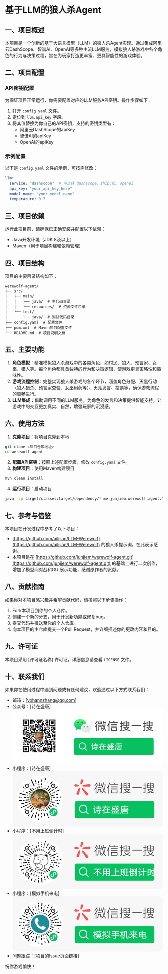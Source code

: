 # 基于LLM的狼人杀Agent

## 一、项目概述
本项目是一个创新的基于大语言模型（LLM）的狼人杀Agent实现。通过集成阿里云DashScope、智谱AI、OpenAI等多种主流LLM服务，模拟狼人杀游戏中各个角色的行为与决策过程，旨在为玩家打造更丰富、更具智能性的游戏体验。

## 二、项目配置

### API密钥配置
为保证项目正常运行，你需要配置对应的LLM服务API密钥。操作步骤如下：
1. 打开 `config.yaml` 文件。
2. 定位到 `llm.api_key` 字段。
3. 将其值替换为你自己的API密钥，支持的密钥类型有：
    - 阿里云DashScope的apiKey
    - 智谱AI的apiKey
    - OpenAI的apiKey

### 示例配置
以下是 `config.yaml` 文件的示例，可按需修改：
```yaml
llm:
  service: "dashscope"  # 可选择 dashscope、zhipuai、openai
  api_key: "your_api_key_here"
  model_name: "your_model_name"
  temperature: 0.7
```

## 三、项目依赖
运行此项目前，请确保已正确安装并配置以下依赖：
- Java开发环境（JDK 8及以上）
- Maven（用于项目构建和依赖管理）

## 四、项目结构
项目的主要目录结构如下：
```
werewolf-agent/
├── src/
│   ├── main/
│   │   ├── java/  # 主代码目录
│   │   └── resources/  # 资源文件目录
│   └── test/
│       └── java/  # 测试代码目录
├── config.yaml  # 配置文件
├── pom.xml  # Maven项目配置文件
└── README.md  # 项目说明文档
```

## 五、主要功能
1. **角色模拟**：精准模拟狼人杀游戏中的各类角色，如村民、狼人、预言家、女巫、猎人等。每个角色都具备独特的行为和决策逻辑，使游戏更具策略性和趣味性。
2. **游戏流程控制**：完整实现狼人杀游戏的各个环节，涵盖角色分配、天黑行动（狼人猎杀、预言家查验、女巫用药等）、天亮发言、投票等，确保游戏流程的顺畅进行。
3. **LLM集成**：借助调用不同的LLM服务，为角色的发言和决策提供智能支持，让游戏中的交互更加真实、自然，增强玩家的沉浸感。

## 六、使用方法
1. **克隆项目**：将项目克隆到本地
```bash
git clone <项目仓库地址>
cd werewolf-agent
```
2. **配置API密钥**：按照上述配置步骤，修改 `config.yaml` 文件。
3. **构建项目**：使用Maven构建项目
```bash
mvn clean install
```
4. **运行项目**：启动项目
```bash
java -cp target/classes:target/dependency/* me.junjiem.werewolf.agent.Main
```

## 七、参考与借鉴
本项目在开发过程中参考了以下项目：
- [https://github.com/ailijian/LLM-Werewolf](https://github.com/ailijian/LLM-Werewolf) 的狼人杀提示词，在此表示感谢。
- 本项目是在 [https://github.com/junjiem/werewolf-agent.git](https://github.com/junjiem/werewolf-agent.git) 的基础上进行二次创作，增加了模型间对战和GUI展示功能，感谢原作者的贡献。

## 八、贡献指南
如果你对本项目感兴趣并希望贡献代码，请按照以下步骤操作：
1. Fork本项目到你的个人仓库。
2. 创建一个新的分支，用于开发新功能或修复bug。
3. 提交代码并推送至你的个人仓库。
4. 向本项目的主仓库提交一个Pull Request，并详细描述你的更改内容和目的。

## 九、许可证
本项目采用 [许可证名称] 许可证，详细信息请查看 `LICENSE` 文件。

## 十、联系我们
如果你在使用过程中遇到问题或有任何建议，欢迎通过以下方式联系我们：
- 邮箱：[yohannzhang@qq.com]
- 公众号：[诗在盛唐]
  ![img.png](/assets/images/img.png)
- 小程序：[诗在盛唐]
  ![img_2.png](/assets/images/img_2.png)
- 小程序：[不用上班倒计时]
  ![img_3.png](/assets/images/img_3.png)
- 小程序：[模拟手机来电]
  ![img_5.png](/assets/images/img_5.png)
- 问题跟踪：[项目的Issue页面链接]

祝你游戏愉快！ 